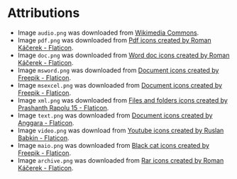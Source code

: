 # Attributions

 * Image `audio.png` was downloaded from [Wikimedia Commons](https://upload.wikimedia.org/wikipedia/commons/thumb/8/80/Circle-icons-music.svg/1024px-Circle-icons-music.svg.png).
 * Image `pdf.png` was downloaded from [Pdf icons created by Roman Káčerek - Flaticon](https://www.flaticon.com/free-icons/pdf).
 * Image `doc.png` was downloaded from [Word doc icons created by Roman Káčerek - Flaticon](https://www.flaticon.com/free-icons/word-doc).
 * Image `msword.png` was downloaded from [Document icons created by Freepik - Flaticon](https://www.flaticon.com/free-icons/document).
 * Image `msexcel.png` was downloaded from [Document icons created by Freepik - Flaticon](https://www.flaticon.com/free-icons/document).
 * Image `xml.png` was downloaded from [Files and folders icons created by Prashanth Rapolu 15 - Flaticon](https://www.flaticon.com/free-icons/files-and-folders).
 * Image `text.png` was downloaded from [Document icons created by Anggara - Flaticon](https://www.flaticon.com/free-icons/document).
 * Image `video.png` was download from [Youtube icons created by Ruslan Babkin - Flaticon](https://www.flaticon.com/free-icons/youtube).
 * Image `maio.png` was downloaded from [Black cat icons created by Freepik - Flaticon](https://www.flaticon.com/free-icons/black-cat).
 * Image `archive.png` was downloaded from [Rar icons created by Roman Káčerek - Flaticon](https://www.flaticon.com/free-icons/rar).
